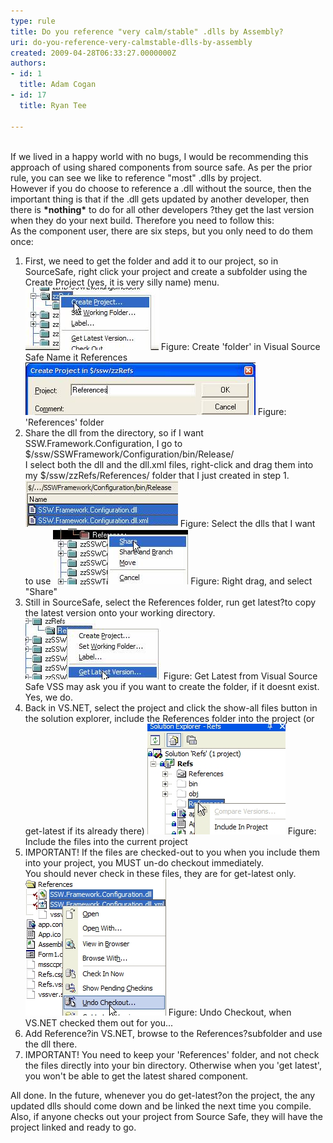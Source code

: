 ```yaml
---
type: rule
title: Do you reference "very calm/stable" .dlls by Assembly?
uri: do-you-reference-very-calmstable-dlls-by-assembly
created: 2009-04-28T06:33:27.0000000Z
authors:
- id: 1
  title: Adam Cogan
- id: 17
  title: Ryan Tee

---
```



<br>If we lived in a happy world with no bugs, I would be recommending this approach of using shared components from source safe. As per the prior rule, you can see we like to reference "most" .dlls by project. 
<br>However if you do choose to reference a .dll without the source, then the important thing is that if the .dll gets updated by another developer, then there is **\*nothing\*** to do for all other developers ?they get the last version when they do your next build. Therefore you need to follow this: <br> 
As the component user, there are six steps, but you only need to do them once:

1. First, we need to get the folder and add it to our project, so in SourceSafe, right click your project and create a subfolder using the Create Project (yes, it is very silly name) menu. ![Use Create VSS Folder](use_createvssfolder.jpg) Figure: Create 'folder' in Visual Source Safe    Name it References
![Use References Folder](use_referencesfolder.jpg) Figure: 'References' folder
2. Share the dll from the directory, so if I want SSW.Framework.Configuration, I go to $/ssw/SSWFramework/Configuration/bin/Release/
<br>    I select both the dll and the dll.xml files, right-click and drag them into my $/ssw/zzRefs/References/ folder that I just created in step 1. ![Use Dlls Xml](use_dllsxml.jpg) Figure: Select the dlls that I want to use ![Use right click to share](use_rightclicktoshare.jpg) Figure: Right drag, and select "Share"
3. Still in SourceSafe, select the References folder, run get latest?to copy the latest version onto your working directory.
![Use Get Latest](use_getlatest.jpg) Figure: Get Latest from Visual Source Safe VSS may ask you if you want to create the folder, if it doesnt exist. Yes, we do.
4. Back in VS.NET, select the project and click the show-all files button in the solution explorer, include the References folder into the project (or get-latest if its already there)
![Use Include Invs](use_includeinvs.jpg) Figure: Include the files into the current project
5. IMPORTANT! If the files are checked-out to you when you include them into your project, you MUST un-do checkout immediately.
<br>    You should never check in these files, they are for get-latest only.
![Use Undo Checkout](use_undocheckout.jpg) Figure: Undo Checkout, when VS.NET checked them out for you...
6. Add Reference?in VS.NET, browse to the References?subfolder and use the dll there.
7. IMPORTANT! You need to keep your 'References' folder, and not check the files directly into your bin directory. Otherwise when you 'get latest', you won't be able to get the latest shared component.


All done. In the future, whenever you do get-latest?on the project, the any updated dlls should come down and be linked the next time you compile. Also, if anyone checks out your project from Source Safe, they will have the project linked and ready to go.

